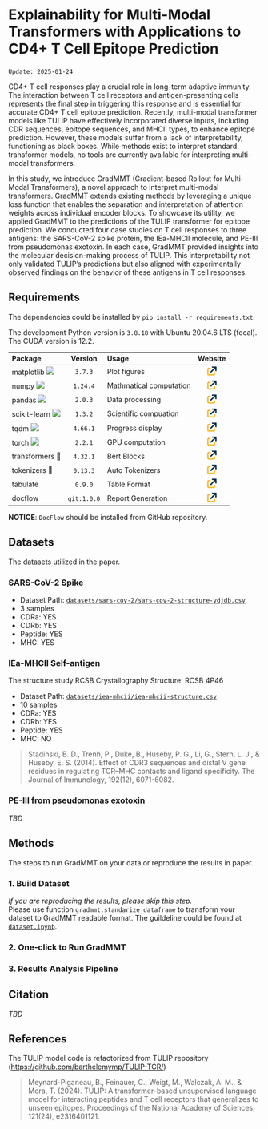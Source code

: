 # Explainability for Multi-Modal Transformers with Applications to CD4+ T Cell Epitope Prediction

`Update: 2025-01-24`

CD4+ T cell responses play a crucial role in long-term adaptive immunity. The interaction between T cell receptors and antigen-presenting cells represents the final step in triggering this response and is essential for accurate CD4+ T cell epitope prediction. Recently, multi-modal transformer models like TULIP have effectively incorporated diverse inputs, including CDR sequences, epitope sequences, and MHCII types, to enhance epitope prediction. However, these models suffer from a lack of interpretability, functioning as black boxes. While methods exist to interpret standard transformer models, no tools are currently available for interpreting multi-modal transformers.

In this study, we introduce GradMMT (Gradient-based Rollout for Multi-Modal Transformers), a novel approach to interpret multi-modal transformers. GradMMT extends existing methods by leveraging a unique loss function that enables the separation and interpretation of attention weights across individual encoder blocks. To showcase its utility, we applied GradMMT to the predictions of the TULIP transformer for epitope prediction. We conducted four case studies on T cell responses to three antigens: the SARS-CoV-2 spike protein, the IEa-MHCII molecule, and PE-III from pseudomonas exotoxin. In each case, GradMMT provided insights into the molecular decision-making process of TULIP. This interpretability not only validated TULIP’s predictions but also aligned with experimentally observed findings on the behavior of these antigens in T cell responses.

## Requirements
The dependencies could be installed by `pip install -r requirements.txt`.

The development Python version is `3.8.18` with Ubuntu 20.04.6 LTS (focal). The CUDA version is 12.2.

|Package|Version|Usage|Website|
|:------|:-----:|:----|:-----:|
|matplotlib <img src="https://matplotlib.org/_static/logo_light.svg" width="54pt">|`3.7.3`|Plot figures|[<img src="/imgs/icons/link.png" width="20pt">](https://matplotlib.org/)|
|numpy <img src="https://numpy.org/images/logo.svg" width="16pt">|`1.24.4`|Mathmatical computation|[<img src="/imgs/icons/link.png" width="20pt">](https://numpy.org/)|
|pandas <img src="https://pandas.pydata.org/docs/_static/pandas.svg" width="52pt">|`2.0.3`|Data processing|[<img src="/imgs/icons/link.png" width="20pt">](https://pandas.pydata.org/)|
|scikit-learn <img src="https://scikit-learn.org/stable/_static/scikit-learn-logo-small.png" width="42pt">|`1.3.2`|Scientific compuation|[<img src="/imgs/icons/link.png" width="20pt">](https://scikit-learn.org/stable/)|
|tqdm <img src="https://tqdm.github.io/img/logo-trans.gif" width="8pt">|`4.66.1`|Progress display|[<img src="/imgs/icons/link.png" width="20pt">](https://tqdm.github.io/docs/tqdm/)|
|torch <img src="https://pytorch.org/assets/images/logo-icon.svg" width="16pt">|`2.2.1`|GPU computation|[<img src="/imgs/icons/link.png" width="20pt">](https://pytorch.org/)|
|transformers 🤗|`4.32.1`|Bert Blocks|[<img src="/imgs/icons/link.png" width="20pt">](https://huggingface.co/docs/transformers/index)|
|tokenizers 🤗|`0.13.3`|Auto Tokenizers|[<img src="/imgs/icons/link.png" width="20pt">](https://huggingface.co/docs/tokenizers/index)|
|tabulate |`0.9.0`|Table Format|[<img src="/imgs/icons/link.png" width="20pt">](https://pypi.org/project/tabulate/)|
|docflow |`git:1.0.0`|Report Generation|[<img src="/imgs/icons/link.png" width="20pt">](https://github.com/Jiarui0923/DocFlow)|

**NOTICE**: `DocFlow` should be installed from GitHub repository.

## Datasets
The datasets utilized in the paper.

### SARS-CoV-2 Spike
- Dataset Path: [`datasets/sars-cov-2/sars-cov-2-structure-vdjdb.csv`](datasets/sars-cov-2/sars-cov-2-structure-vdjdb.csv)
- 3 samples
- CDRa: YES
- CDRb: YES
- Peptide: YES
- MHC: YES

### IEa-MHCII Self-antigen

The structure study RCSB Crystallography Structure: RCSB 4P46

- Dataset Path: [`datasets/iea-mhcii/iea-mhcii-structure.csv`](datasets/iea-mhcii/iea-mhcii-structure.csv)
- 10 samples
- CDRa: YES
- CDRb: YES
- Peptide: YES
- MHC: NO

> Stadinski, B. D., Trenh, P., Duke, B., Huseby, P. G., Li, G., Stern, L. J., & Huseby, E. S. (2014). Effect of CDR3 sequences and distal V gene residues in regulating TCR–MHC contacts and ligand specificity. The Journal of Immunology, 192(12), 6071-6082.

### PE-III from pseudomonas exotoxin
_TBD_

## Methods
The steps to run GradMMT on your data or reproduce the results in paper.
### 1. Build Dataset
_If you are reproducing the results, please skip this step._  
Please use function `gradmmt.standarize_dataframe` to transform your dataset to GradMMT readable format. The guildeline could be found at [`dataset.ipynb`](dataset.ipynb).
### 2. One-click to Run GradMMT

### 3. Results Analysis Pipeline

## Citation
_TBD_

## References
The TULIP model code is refactorized from TULIP repository (https://github.com/barthelemymp/TULIP-TCR/)

> Meynard-Piganeau, B., Feinauer, C., Weigt, M., Walczak, A. M., & Mora, T. (2024). TULIP: A transformer-based unsupervised language model for interacting peptides and T cell receptors that generalizes to unseen epitopes. Proceedings of the National Academy of Sciences, 121(24), e2316401121.